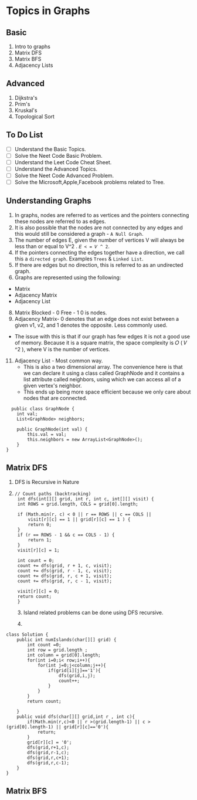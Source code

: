 # Topics in Graphs

## Basic
1. Intro to graphs 
2. Matrix DFS
3. Matrix BFS
4. Adjacency Lists
## Advanced
1. Dijkstra's
2. Prim's
3. Kruskal's
4. Topological Sort

## To Do List
- [ ] Understand the Basic Topics.
- [ ] Solve the Neet Code Basic Problem.
- [ ] Understand the Leet Code Cheat Sheet.
- [ ] Understand the Advanced Topics.
- [ ] Solve the Neet Code Advanced Problem.
- [ ] Solve the Microsoft,Apple,Facebook problems related to Tree.

## Understanding Graphs

1. In graphs, nodes are referred to as vertices and the pointers connecting these nodes are referred to as edges.
2. It is also possible that the nodes are not connected by any edges and this would still be considered a graph - `A Null Graph`.
3. The number of edges E, given the number of vertices V will always be less than or equal to V^2 . `𝐸 < = 𝑉 ^ 2`.
4. If the pointers connecting the edges together have a direction, we call this a `directed graph`. Examples `Trees` & `Linked List`.
5. If there are edges but no direction, this is referred to as an undirected graph.
6. Graphs are represented using the following:
  - Matrix
  - Adjacency Matrix
  - Adjacency List
8. Matrix Blocked - 0 Free - 1 0 is nodes.
9. Adjacency Matrix-  0 denotes that an edge does not exist between a given v1, v2, and 1 denotes the opposite. Less commonly used.
  - The issue with this is that if our graph has few edges it is not a good use of memory. Because it is a square matrix, the space complexity is 𝑂 ( 𝑉 ^2 ), where V is the number of vertices.
11. Adjacency List - Most common way.
    - This is also a two dimensional array. The convenience here is that we can declare it using a class called GraphNode and it contains a list attribute called neighbors, using which we can access all of a given vertex's neighbor.
    - This ends up being more space efficient because we only care about nodes that are connected.
```
  public class GraphNode {
    int val;
    List<GraphNode> neighbors;
    
    public GraphNode(int val) {
        this.val = val;
        this.neighbors = new ArrayList<GraphNode>();
    }
}
```
## Matrix DFS

1. DFS is Recursive in Nature

2.
   ```
   // Count paths (backtracking)
    int dfs(int[][] grid, int r, int c, int[][] visit) {
    int ROWS = grid.length, COLS = grid[0].length;

    if (Math.min(r, c) < 0 || r == ROWS || c == COLS ||
        visit[r][c] == 1 || grid[r][c] == 1 ) {
        return 0;
    }
    if (r == ROWS - 1 && c == COLS - 1) {
        return 1;
    }
    visit[r][c] = 1;

    int count = 0;
    count += dfs(grid, r + 1, c, visit);
    count += dfs(grid, r - 1, c, visit);
    count += dfs(grid, r, c + 1, visit);
    count += dfs(grid, r, c - 1, visit);

    visit[r][c] = 0;
    return count;
    }                       
    ```
   3. Island related problems can be done using DFS recursive.
  
   4. 
```
class Solution {
    public int numIslands(char[][] grid) {
        int count =0;
        int row = grid.length ;
        int column = grid[0].length;
        for(int i=0;i< row;i++){
            for(int j=0;j<column;j++){
                if(grid[i][j]=='1'){
                    dfs(grid,i,j);
                    count++;
                }
            }
        }
        return count;
        
    }
    public void dfs(char[][] grid,int r , int c){
        if(Math.min(r,c)<0 || r >(grid.length-1) || c > (grid[0].length-1) || grid[r][c]=='0'){
            return;
        }
        grid[r][c] = '0';
        dfs(grid,r+1,c);
        dfs(grid,r-1,c);
        dfs(grid,r,c+1);
        dfs(grid,r,c-1);
    }
}
```
## Matrix BFS

